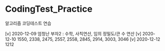 # CodingTest_Practice
알고리즘 코딩테스트 연습

[v] 2020-12-09 엄청난 부자2 : 수학, 사칙연산, 임의 정밀도/큰 수 연산
[v] 2020-12-10 1550, 2338, 2475, 2557, 2558, 2845, 2914, 3003, 3046
[v] 2020-12-12 1212